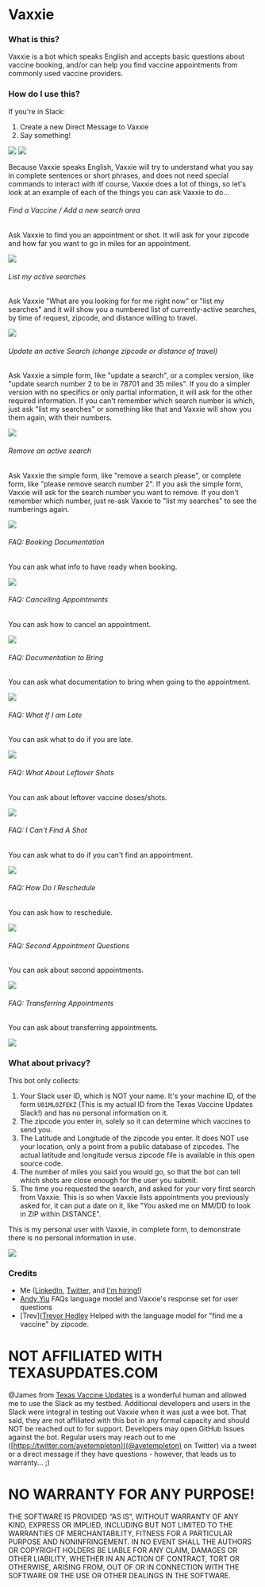 

# Vaxxie


### What is this?

Vaxxie is a bot which speaks English and accepts basic questions about vaccine booking, and/or can help you find vaccine appointments from commonly used vaccine providers.


### How do I use this?

If you're in Slack:
1.  Create a new Direct Message to Vaxxie
2.  Say something!

![](./howto_images/001_OpenDirectMessage-B.png)
![](./howto_images/002_MessageVaxxie.png)

Because Vaxxie speaks English, Vaxxie will try to understand what you say in complete sentences or short phrases, and does not need special commands to interact with itf course, Vaxxie does a lot of things, so let's look at an example of each of the things you can ask Vaxxie to do...


###### Find a Vaccine / Add a new search area

Ask Vaxxie to find you an appointment or shot. It will ask for your zipcode and how far you want to go in miles for an appointment.

![](./howto_images/003_FindVaccine.png)

###### List my active searches

Ask Vaxxie "What are you looking for for me right now" or "list my searches" and it will show you a numbered list of currently-active searches, by time of request, zipcode, and distance willing to travel.

![](./howto_images/004_ListSearches.png)

###### Update an active Search (change zipcode or distance of travel)

Ask Vaxxie a simple form, like "update a search", or a complex version, like "update search number 2 to be in 78701 and 35 miles". If you do a simpler version with no specifics or only partial information, it will ask for the other required information. If you can't remember which search number is which, just ask "list my searches" or something like that and Vaxxie will show you them again, with their numbers.

![](./howto_images/006_UpdateSearch.png)


###### Remove an active search

Ask Vaxxie the simple form, like "remove a search please", or complete form, like "please remove search number 2". If you ask the simple form, Vaxxie will ask for the search number you want to remove. If you don't remember which number, just re-ask Vaxxie to "list my searches" to see the numberings again.

![](./howto_images/005_RemoveSearch.png)



###### FAQ: Booking Documentation

You can ask what info to have ready when booking.

![](./howto_images/007_BookingDocumentation.png)

###### FAQ: Cancelling Appointments

You can ask how to cancel an appointment.

![](./howto_images/008_HowDoICancel.png)

###### FAQ: Documentation to Bring

You can ask what documentation to bring when going to the appointment.

![](./howto_images/009_DocumentationToBring.png)

###### FAQ: What If I am Late

You can ask what to do if you are late.

![](./howto_images/010_WhatIfLate.png)

###### FAQ: What About Leftover Shots

You can ask about leftover vaccine doses/shots.

![](./howto_images/011_LeftoverDoses.png)

###### FAQ: I Can't Find A Shot

You can ask what to do if you can't find an appointment.

![](./howto_images/012_CantFindShot.png)

###### FAQ: How Do I Reschedule

You can ask how to reschedule.

![](./howto_images/013_Reschedule.png)

###### FAQ: Second Appointment Questions

You can ask about second appointments.

![](./howto_images/014_SecondAppointment.png)

###### FAQ: Transferring Appointments

You can ask about transferring appointments.

![](./howto_images/015_TransferringAppointments.png)



### What about privacy?

This bot only collects:
1.  Your Slack user ID, which is NOT your name. It's your machine ID, of the form `U01ML0ZFEKZ` (This is my actual ID from the Texas Vaccine Updates Slack!) and has no personal information on it.
2.  The zipcode you enter in, solely so it can determine which vaccines to send you.
3.  The Latitude and Longitude of the zipcode you enter. It does NOT use your location, only a point from a public database of zipcodes. The actual latitude and longitude versus zipcode file is available in this open source code.
4.  The number of miles you said you would go, so that the bot can tell which shots are close enough for the user you submit.
5.  The time you requested the search, and asked for your very first search from Vaxxie. This is so when Vaxxie lists appointments you previously asked for, it can put a date on it, like "You asked me on MM/DD to look in ZIP within DISTANCE".

This is my personal user with Vaxxie, in complete form, to demonstrate there is no personal information in use.

![](./howto_images/016_MyVaxxieUser.png)

### Credits

 - Me ([LinkedIn](https://www.linkedin.com/in/andrew-templeton-22883a23/), [Twitter](https://twitter.com/ayetempleton), and [I'm hiring!](https://www.indeed.com/cmp/CSC-Generation/jobs))
 - [Andy Yiu](https://www.linkedin.com/in/andyyiu/) FAQs language model and Vaxxie's response set for user questions
 - [Trev]([Trevor Hedley](https://github.com/codeisafourletter) Helped with the language model for "find me a vaccine" by zipcode.


# NOT AFFILIATED WITH TEXASUPDATES.COM

@James from [Texas Vaccine Updates](https://general.texasupdates.com) is a wonderful human and allowed me to use the Slack as my testbed. Additional developers and users in the Slack were integral in testing out Vaxxie when it was just a wee bot. That said, they are not affiliated with this bot in any formal capacity and should NOT be reached out to for support. Developers may open GitHub Issues against the bot. Regular users may reach out to me ([https://twitter.com/ayetempleton]((@ayetempleton) on Twitter) via a tweet or a direct message if they have questions - however, that leads us to warranty... ;)


# NO WARRANTY FOR ANY PURPOSE!

THE SOFTWARE IS PROVIDED “AS IS”, WITHOUT WARRANTY OF ANY KIND, EXPRESS OR IMPLIED, INCLUDING BUT NOT LIMITED TO THE WARRANTIES OF MERCHANTABILITY, FITNESS FOR A PARTICULAR PURPOSE AND NONINFRINGEMENT. IN NO EVENT SHALL THE AUTHORS OR COPYRIGHT HOLDERS BE LIABLE FOR ANY CLAIM, DAMAGES OR OTHER LIABILITY, WHETHER IN AN ACTION OF CONTRACT, TORT OR OTHERWISE, ARISING FROM, OUT OF OR IN CONNECTION WITH THE SOFTWARE OR THE USE OR OTHER DEALINGS IN THE SOFTWARE.
